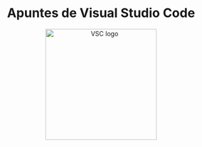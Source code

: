 <div align="center">
    <h1>Apuntes de Visual Studio Code</h1>
</div>


<p align="center">
    <a href="https://code.visualstudio.com/" target="blank">
        <img src="/logo_vsc.png" width="250" alt="VSC logo"/>
    </a>
</p>